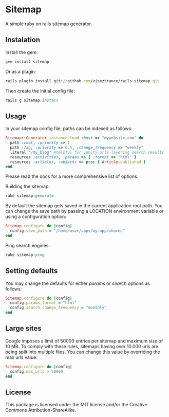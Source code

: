 # Sitemap

A simple ruby on rails sitemap generator.

## Instalation

Install the gem:

```ruby
gem install sitemap
```

Or as a plugin:

```ruby
rails plugin install git://github.com/viseztrance/rails-sitemap.git
```

Then create the initial config file:

```ruby
rails g sitemap:install
```

## Usage

In your sitemap config file, paths can be indexed as follows:

```ruby
Sitemap::Generator.instance.load :host => "mywebsite.com" do
  path :root, :priority => 1
  path :faq, :priority => 0.5, :change_frequency => "weekly"
  literal "/my_blog" #helpful for vanity urls layering search results
  resources :activities, :params => { :format => "html" }
  resources :articles, :objects => proc { Article.published }
end
```

Please read the docs for a more comprehensive list of options.

Building the sitemap:

```ruby
rake sitemap:generate
```

By default the sitemap gets saved in the current application root path. You can change the save path by passing a LOCATION environment variable or using a configuration option:

```ruby
Sitemap.configure do |config|
  config.save_path = "/home/user/apps/my-app/shared"
end
```

Ping search engines:

```ruby
rake sitemap:ping
```

## Setting defaults

You may change the defaults for either *params* or *search* options as follows:

```ruby
Sitemap.configure do |config|
  config.params_format = "html"
  config.search_change_frequency = "monthly"
end
```

## Large sites

Google imposes a limit of 50000 entries per sitemap and maximum size of 10 MB. To comply with these rules,
sitemaps having over 10.000 urls are being split into multiple files. You can change this value by overriding the max urls value:

```ruby
Sitemap.configure do |config|
  config.max_urls = 50000
end
```

## License

This package is licensed under the MIT license and/or the Creative
Commons Attribution-ShareAlike.